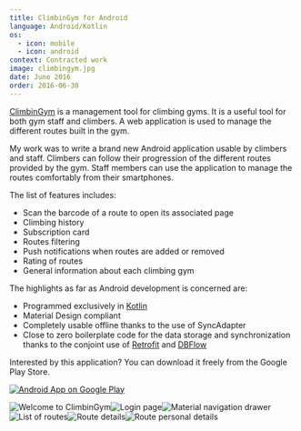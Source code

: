 ```yaml
---
title: ClimbinGym for Android
language: Android/Kotlin
os:
  - icon: mobile
  - icon: android
context: Contracted work
image: climbingym.jpg
date: June 2016
order: 2016-06-30
---
```


[ClimbinGym](https://www.climbingym.ch/) is a management tool for climbing gyms. It is a useful tool for both gym staff and climbers. A web application is used to manage the different routes built in the gym.

My work was to write a brand new Android application usable by climbers and staff. Climbers can follow their progression of the different routes provided by the gym. Staff members can use the application to manage the routes comfortably from their smartphones.

The list of features includes:

* Scan the barcode of a route to open its associated page
* Climbing history
* Subscription card
* Routes filtering
* Push notifications when routes are added or removed
* Rating of routes
* General information about each climbing gym

The highlights as far as Android development is concerned are:

* Programmed exclusively in [Kotlin](https://kotlinlang.org/)
* Material Design compliant
* Completely usable offline thanks to the use of SyncAdapter
* Close to zero boilerplate code for the data storage and synchronization thanks to the conjoint use of [Retrofit](https://square.github.io/retrofit/) and [DBFlow](https://github.com/Raizlabs/DBFlow)

Interested by this application? You can download it freely from the Google Play Store.

[![Android App on Google Play](/images/gplay-en.png)](https://play.google.com/store/apps/details?id=com.orstat.climbingym)

![Welcome to ClimbinGym](/images/climbingym/1.png)![Login page](/images/climbingym/2.png)![Material navigation drawer](/images/climbingym/3.png)![List of routes](/images/climbingym/4.png)![Route details](/images/climbingym/5.png)![Route personal details](/images/climbingym/6.png)

